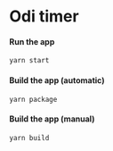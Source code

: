 # Odi timer

#### Run the app
```
yarn start
```
#### Build the app (automatic)
```
yarn package
```

#### Build the app (manual)
```
yarn build
```
